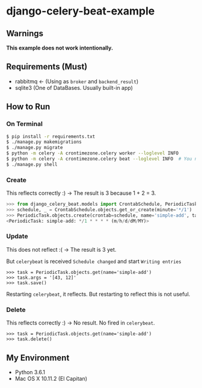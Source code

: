 # django-celery-beat-example

## Warnings
**This example does not work intentionally.**

## Requirements (Must)
- rabbitmq <- (Using as `broker` and `backend_result`)
- sqlite3 (One of DataBases. Usually built-in app)

## How to Run
### On Terminal
```sh
$ pip install -r requirements.txt
$ ./manage.py makemigrations
$ ./manage.py migrate
$ python -m celery -A crontimezone.celery worker --loglevel INFO
$ python -m celery -A crontimezone.celery beat --loglevel INFO  # You need to run on other terminal.
$ ./manage.py shell
```

### Create
This reflects correctly :) -> The result is 3 because 1 + 2 = 3.
```python
>>> from django_celery_beat.models import CrontabSchedule, PeriodicTask
>>> schedule, _ = CrontabSchedule.objects.get_or_create(minute='*/1')
>>> PeriodicTask.objects.create(crontab=schedule, name='simple-add', task='demoapp.tasks.add', args='[1, 2]')
<PeriodicTask: simple-add: */1 * * * * (m/h/d/dM/MY)>
```

### Update
This does not reflect :(  -> The result is 3 yet.

But `celerybeat` is received `Schedule changed` and start `Writing entries`

```pyton
>>> task = PeriodicTask.objects.get(name='simple-add')
>>> task.args = '[43, 12]'
>>> task.save()
```

Restarting `celerybeat`, it reflects. But restarting to reflect this is not useful.

### Delete
This reflects correctly :) -> No result. No fired in `celerybeat`.
```pyton
>>> task = PeriodicTask.objects.get(name='simple-add')
>>> task.delete()
```

## My Environment
- Python 3.6.1
- Mac OS X 10.11.2 (El Capitan)
